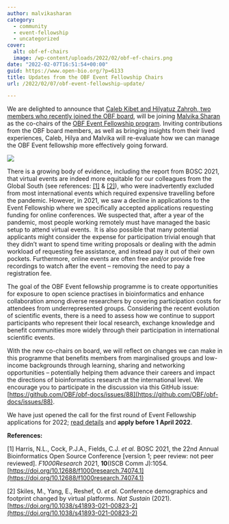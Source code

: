 ```yaml
---
author: malvikasharan
category:
  - community
  - event-fellowship
  - uncategorized
cover:
  alt: obf-ef-chairs
  image: /wp-content/uploads/2022/02/obf-ef-chairs.png
date: "2022-02-07T16:51:54+00:00"
guid: https://www.open-bio.org/?p=6133
title: Updates from the OBF Event Fellowship Chairs
url: /2022/02/07/obf-event-fellowship-update/

---
```

We are delighted to announce that [Caleb Kibet and Hilyatuz Zahroh, two members who recently joined the OBF board](/2021/10/06/two-new-members-elected-to-obf-board/), will be joining [Malvika Sharan](https://malvikasharan.github.io/) as the co-chairs of the [OBF Event Fellowship program](/event-awards/). Inviting contributions from the OBF board members, as well as bringing insights from their lived experiences, Caleb, Hilya and Malvika will re-evaluate how we can manage the OBF Event fellowship more effectively going forward.

![](wp-content/uploads/2022/02/obf-ef-chairs-1024x488.png)

There is a growing body of evidence, including the report from BOSC 2021, that virtual events are indeed more equitable for our colleagues from the Global South (see references: [\[1\]](https://f1000research.com/articles/10-1054) & [\[2\]](https://www.nature.com/articles/s41893-021-00823-2#Fig1)), who were inadvertently excluded from most international events which required expensive travelling before the pandemic. However, in 2021, we saw a decline in applications to the Event Fellowship where we specifically accepted applications requesting funding for online conferences. We suspected that, after a year of the pandemic, most people working remotely must have managed the basic setup to attend virtual events.  It is also possible that many potential applicants might consider the expense for participation trivial enough that they didn’t want to spend time writing proposals or dealing with the admin workload of requesting fee assistance, and instead pay it out of their own pockets. Furthermore, online events are often free and/or provide free recordings to watch after the event – removing the need to pay a registration fee.

The goal of the OBF Event fellowship programme is to create opportunities for exposure to open science practises in bioinformatics and enhance collaboration among diverse researchers by covering participation costs for attendees from underrepresented groups. Considering the recent evolution of scientific events, there is a need to assess how we continue to support participants who represent their local research, exchange knowledge and benefit communities more widely through their participation in international scientific events.

With the new co-chairs on board, we will reflect on changes we can make in this programme that benefits members from marginalised groups and low-income backgrounds through learning, sharing and networking opportunities – potentially helping them advance their careers and impact the directions of bioinformatics research at the international level. We encourage you to participate in the discussion via this GitHub issue: [https://github.com/OBF/obf-docs/issues/88](https://github.com/OBF/obf-docs/issues/88).

We have just opened the call for the first round of Event Fellowship applications for 2022; [read details](/2022/02/07/obf-event-fellowship-2022-round1/) and **apply before 1 April 2022**.

**References:**

\[1\] Harris, N.L., Cock, P.J.A., Fields, C.J. _et al._ BOSC 2021, the 22nd Annual Bioinformatics Open Source Conference \[version 1; peer review: not peer reviewed\]. _F1000Research_ 2021, **10**(ISCB Comm J):1054. [https://doi.org/10.12688/f1000research.74074.1](https://doi.org/10.12688/f1000research.74074.1)

\[2\] Skiles, M., Yang, E., Reshef, O. _et al._ Conference demographics and footprint changed by virtual platforms. _Nat Sustain_ (2021). [https://doi.org/10.1038/s41893-021-00823-2](https://doi.org/10.1038/s41893-021-00823-2)
